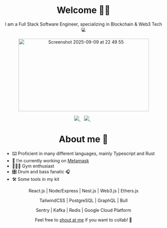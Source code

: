<h1 align='center'>Welcome 👋🏾</h1>

<p align='center'>I am a Full Stack Software Engineer, specializing in Blockchain & Web3 Tech 💻 </p>


<div align='center'"> 

<img width="417" height="232" alt="Screenshot 2025-09-09 at 22 49 55" src="https://github.com/user-attachments/assets/3be68c25-3c25-4e71-83a5-bd3d6baa5a32" />

<!--!
<a href="https://gitroll.io/profile/uV3jdLaSIejh12AZ0TN3mG4eVhLY2" target="_blank"><img src="https://gitroll.io/api/badges/profiles/v1/uV3jdLaSIejh12AZ0TN3mG4eVhLY2" alt="GitRoll Profile Badge" style="width: 50%; max-width: 300px; height: auto;"/></a>
-->

</div>

<p align='center'>

<a href="https://www.linkedin.com/in/jc-tavares/" target="_blank">
  <img src="https://img.shields.io/badge/linkedin-%230077B5.svg?&style=for-the-badge&logo=linkedin&logoColor=white" />
</a>&nbsp;&nbsp;
<a href="mailto:ffmcgee.eth@protonmail.com" target="_blank">
  <img src="https://img.shields.io/badge/email me-%23D14836.svg?&style=for-the-badge&logo=gmail&logoColor=white" />
</a>&nbsp;&nbsp;

<h1 align='center'>About me 💭</h1>

<!-- - 🌱 I’m currently learning [Solidity](https://docs.soliditylang.org/en/v0.8.26/) → most work in private repos for now 🔐 to be open sourced soon 🔓 -->
<!-- - 🔭 Also building on [OP_NET](https://opnet.org/) for [Stash Protocol](https://www.stashprotocol.xyz/) -->

- ⌨️ Proficient in many different languages, mainly Typescript and Rust
- 🦊 I’m currently working on [Metamask](https://metamask.io/)
- 🏋🏾‍♂️ Gym enthusiast
- 🎛️ Drum and bass fanatic 🎧
- 🛠️ Some tools in my kit

<p align='center'>React.js | Node/Express | Nest.js | Web3.js | Ethers.js</p>
<p align='center'>TailwindCSS | PostgreSQL | GraphQL | Bull</p>
<p align='center'>Sentry | Kafka | Redis | Google Cloud Platform </p>

<!--
<h1 align='center'>Top Languages 📝</h1>
<div align='center'>
![Top Languages](https://github-readme-stats.vercel.app/api/top-langs/?username=ffmcgee725&layout=compact)
</div> 
-->
<p>
  
<!--
## My GitHub Stats
![Your GitHub Stats](https://github-readme-stats.vercel.app/api?username=ffmcgee725&show_icons=true)
-->
</p>

<div align='center'>
  
Feel free to [shout at me](mailto:ffmcgee.eth@protonmail.com) if you want to collab! 🚀
  
</div>
